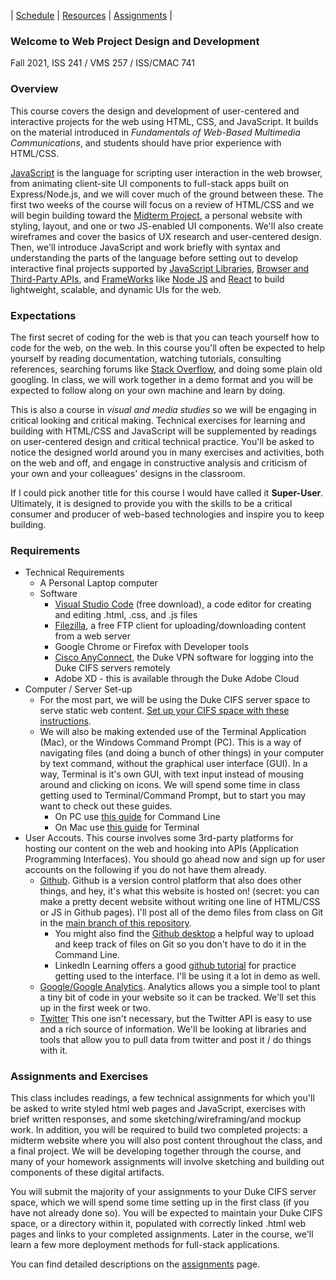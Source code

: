| [Schedule](./schedule.md) | [Resources](./resources.html) | [Assignments](./assignments.md) |

### Welcome to Web Project Design and Development

Fall 2021, ISS 241 / VMS 257 / ISS/CMAC 741

### Overview

This course covers the design and development of user-centered and interactive projects for the web using HTML, CSS, and JavaScript. It builds on the material introduced in _Fundamentals of Web-Based Multimedia Communications_, and students should have prior experience with HTML/CSS.

[JavaScript](https://developer.mozilla.org/en-US/docs/Web/JavaScript/About_JavaScript) is the language for scripting user interaction in the web browser, from animating client-site UI components to full-stack apps built on Express/Node.js, and we will cover much of the ground between these. The first two weeks of the course will focus on a review of HTML/CSS and we will begin building toward the [Midterm Project](/), a personal website with styling, layout, and one or two JS-enabled UI components. We'll also create wireframes and cover the basics of UX research and user-centered design. Then, we'll introduce JavaScript and work briefly with syntax and understanding the parts of the language before setting out to develop interactive final projects supported by [JavaScript Libraries](), [Browser and Third-Party APIs](https://developer.mozilla.org/en-US/docs/Learn/JavaScript/Client-side_web_APIs/Introduction), and [FrameWorks](https://developer.mozilla.org/en-US/docs/Learn/Tools_and_testing/Client-side_JavaScript_frameworks) like [Node JS](https://nodejs.org/en/) and [React](https://reactjs.org/) to build lightweight, scalable, and dynamic UIs for the web.

### Expectations

The first secret of coding for the web is that you can teach yourself how to code for the web, on the web. In this course you'll often be expected to help yourself by reading documentation, watching tutorials, consulting references, searching forums like [Stack Overflow](https://stackoverflow.com/), and doing some plain old googling. In class, we will work together in a demo format and you will be expected to follow along on your own machine and learn by doing.

This is also a course in _visual and media studies_ so we will be engaging in critical looking and critical making. Technical exercises for learning and building with HTML/CSS and JavaScript will be supplemented by readings on user-centered design and critical technical practice. You'll be asked to notice the designed world around you in many exercises and activities, both on the web and off, and engage in constructive analysis and criticism of your own and your colleagues' designs in the classroom.

If I could pick another title for this course I would have called it **Super-User**. Ultimately, it is designed to provide you with the skills to be a critical consumer and producer of web-based technologies and inspire you to keep building.

### Requirements

- Technical Requirements
  - A Personal Laptop computer
  - Software
    - [Visual Studio Code](https://code.visualstudio.com/) (free download), a code editor for creating and editing .html, .css, and .js files
    - [Filezilla](https://filezilla-project.org/), a free FTP client for uploading/downloading content from a web server
    - Google Chrome or Firefox with Developer tools
    - [Cisco AnyConnect](https://oit.duke.edu/what-we-do/services/vpn), the Duke VPN software for logging into the Duke CIFS servers remotely
    - Adobe XD - this is available through the Duke Adobe Cloud
- Computer / Server Set-up
  - For the most part, we will be using the Duke CIFS server space to serve static web content. [Set up your CIFS space with these instructions](./FTPLogin.md).
  - We will also be making extended use of the Terminal Application (Mac), or the Windows Command Prompt (PC). This is a way of navigating files (and doing a bunch of other things) in your computer by text command, without the graphical user interface (GUI). In a way, Terminal is it's own GUI, with text input instead of mousing around and clicking on icons. We will spend some time in class getting used to Terminal/Command Prompt, but to start you may want to check out these guides.
    - On PC use [this guide](https://www.makeuseof.com/tag/a-beginners-guide-to-the-windows-command-line/) for Command Line
    - On Mac use [this guide](https://www.makeuseof.com/tag/beginners-guide-mac-terminal/) for Terminal
- User Accouts. This course involves some 3rd-party platforms for hosting our content on the web and hooking into APIs (Application Programming Interfaces). You should go ahead now and sign up for user accounts on the following if you do not have them already.
  - [Github](https://github.com/). Github is a version control platform that also does other things, and hey, it's what this website is hosted on! (secret: you can make a pretty decent website without writing one line of HTML/CSS or JS in Github pages). I'll post all of the demo files from class on Git in the [main branch of this repository](https://github.com/maximusrex/web-project-design).
    - You might also find the [Github desktop](https://desktop.github.com/) a helpful way to upload and keep track of files on Git so you don't have to do it in the Command Line.
    - LinkedIn Learning offers a good [github tutorial]() for practice getting used to the interface. I'll be using it a lot in demo as well.
  - [Google/Google Analytics](https://analytics.google.com/). Analytics allows you a simple tool to plant a tiny bit of code in your website so it can be tracked. We'll set this up in the first week or two.
  - [Twitter](https://twitter.com) This one isn't necessary, but the Twitter API is easy to use and a rich source of information. We'll be looking at libraries and tools that allow you to pull data from twitter and post it / do things with it.

### Assignments and Exercises

This class includes readings, a few technical assignments for which you'll be asked to write styled html web pages and JavaScript, exercises with brief written responses, and some sketching/wireframing/and mockup work. In addition, you will be required to build two completed projects: a midterm website where you will also post content throughout the class, and a final project. We will be developing together through the course, and many of your homework assignments will involve sketching and building out components of these digital artifacts.

You will submit the majority of your assignments to your Duke CIFS server space, which we will spend some time setting up in the first class (if you have not already done so). You will be expected to maintain your Duke CIFS space, or a directory within it, populated with correctly linked .html web pages and links to your completed assignments. Later in the course, we'll learn a few more deployment methods for full-stack applications.

You can find detailed descriptions on the [assignments](./assignments.md) page.
